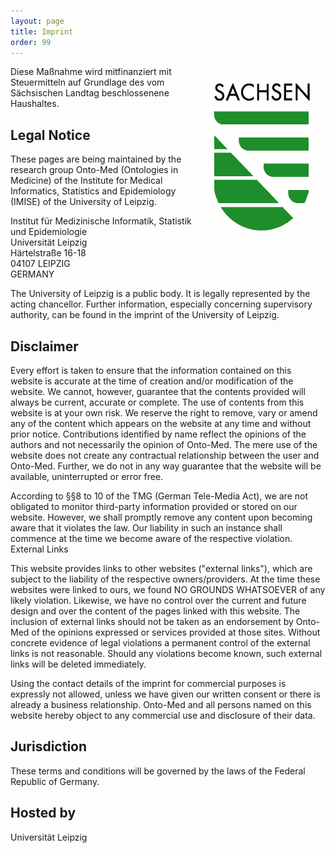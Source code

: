 ```yaml
---
layout: page
title: Imprint
order: 99
---
```


<img title="Sächsisches Siegel" alt="Sächsisches Siegel" src="public/signet_gruen.gif" style="float:right;">
Diese Maßnahme wird mitfinanziert mit Steuermitteln auf Grundlage des vom Sächsischen Landtag beschlossenene Haushaltes.

## Legal Notice

These pages are being maintained by the research group Onto-Med (Ontologies in Medicine) of the Institute for Medical Informatics, Statistics and Epidemiology (IMISE) of the University of Leipzig.

Institut für Medizinische Informatik, Statistik und Epidemiologie<br>
Universität Leipzig<br>
Härtelstraße 16-18<br>
04107 LEIPZIG<br>
GERMANY

The University of Leipzig is a public body. It is legally represented by the acting chancellor. Further information, especially concerning supervisory authority, can be found in the imprint of the University of Leipzig.

## Disclaimer

Every effort is taken to ensure that the information contained on this website is accurate at the time of creation and/or modification of the website.
We cannot, however, guarantee that the contents provided will always be current, accurate or complete.
The use of contents from this website is at your own risk.
We reserve the right to remove, vary or amend any of the content which appears on the website at any time and without prior notice.
Contributions identified by name reflect the opinions of the authors and not necessarily the opinion of Onto-Med.
The mere use of the website does not create any contractual relationship between the user and Onto-Med.
Further, we do not in any way guarantee that the website will be available, uninterrupted or error free.

According to §§8 to 10 of the TMG (German Tele-Media Act), we are not obligated to monitor third-party information provided or stored on our website. However, we shall promptly remove any content upon becoming aware that it violates the law. Our liability in such an instance shall commence at the time we become aware of the respective violation. External Links

This website provides links to other websites ("external links"), which are subject to the liability of the respective owners/providers.
At the time these websites were linked to ours, we found NO GROUNDS WHATSOEVER of any likely violation.
Likewise, we have no control over the current and future design and over the content of the pages linked with this website.
The inclusion of external links should not be taken as an endorsement by Onto-Med of the opinions expressed or services provided at those sites.
Without concrete evidence of legal violations a permanent control of the external links is not reasonable.
Should any violations become known, such external links will be deleted immediately.

Using the contact details of the imprint for commercial purposes is expressly not allowed, unless we have given our written consent or there is already a business relationship.
Onto-Med and all persons named on this website hereby object to any commercial use and disclosure of their data.

## Jurisdiction

These terms and conditions will be governed by the laws of the Federal Republic of Germany.

## Hosted by

Universität Leipzig
